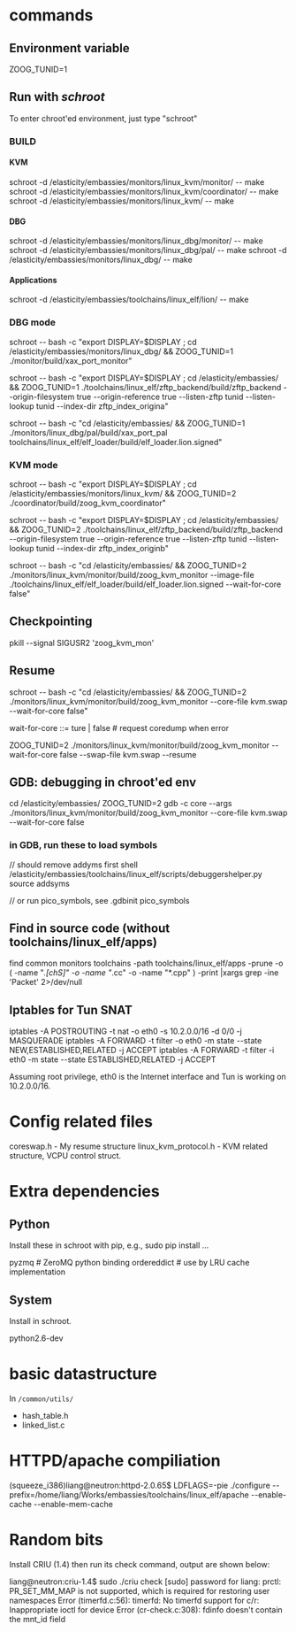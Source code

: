 # commands

## Environment variable 
ZOOG_TUNID=1

## Run with *schroot*

To enter chroot'ed environment, just type "schroot"

### BUILD

#### KVM
schroot -d /elasticity/embassies/monitors/linux_kvm/monitor/ -- make
schroot -d /elasticity/embassies/monitors/linux_kvm/coordinator/ -- make
schroot -d /elasticity/embassies/monitors/linux_kvm/ -- make

#### DBG
schroot -d /elasticity/embassies/monitors/linux_dbg/monitor/ -- make
schroot -d /elasticity/embassies/monitors/linux_dbg/pal/ -- make
schroot -d /elasticity/embassies/monitors/linux_dbg/ -- make

#### Applications
schroot -d /elasticity/embassies/toolchains/linux_elf/lion/ -- make

### DBG mode

schroot -- bash -c "export DISPLAY=$DISPLAY ; cd /elasticity/embassies/monitors/linux_dbg/ && ZOOG_TUNID=1 ./monitor/build/xax_port_monitor"

schroot -- bash -c "export DISPLAY=$DISPLAY ; cd /elasticity/embassies/ && ZOOG_TUNID=1 ./toolchains/linux_elf/zftp_backend/build/zftp_backend --origin-filesystem true --origin-reference true --listen-zftp tunid --listen-lookup tunid --index-dir zftp_index_origina"

schroot -- bash -c "cd /elasticity/embassies/ && ZOOG_TUNID=1 ./monitors/linux_dbg/pal/build/xax_port_pal toolchains/linux_elf/elf_loader/build/elf_loader.lion.signed"

### KVM mode

schroot -- bash -c "export DISPLAY=$DISPLAY ; cd /elasticity/embassies/monitors/linux_kvm/ && ZOOG_TUNID=2 ./coordinator/build/zoog_kvm_coordinator"

schroot -- bash -c "export DISPLAY=$DISPLAY ; cd /elasticity/embassies/ && ZOOG_TUNID=2 ./toolchains/linux_elf/zftp_backend/build/zftp_backend --origin-filesystem true --origin-reference true --listen-zftp tunid --listen-lookup tunid --index-dir zftp_index_originb"

schroot -- bash -c "cd /elasticity/embassies/ && ZOOG_TUNID=2 ./monitors/linux_kvm/monitor/build/zoog_kvm_monitor --image-file ./toolchains/linux_elf/elf_loader/build/elf_loader.lion.signed --wait-for-core false"


## Checkpointing

pkill --signal SIGUSR2 'zoog_kvm_mon'

## Resume

schroot -- bash -c "cd /elasticity/embassies/ && ZOOG_TUNID=2 ./monitors/linux_kvm/monitor/build/zoog_kvm_monitor --core-file kvm.swap --wait-for-core false"

wait-for-core ::= ture | false  # request coredump when error

ZOOG_TUNID=2 ./monitors/linux_kvm/monitor/build/zoog_kvm_monitor --wait-for-core false --swap-file kvm.swap --resume

## GDB: debugging in chroot'ed env

cd /elasticity/embassies/
ZOOG_TUNID=2 gdb -c core --args ./monitors/linux_kvm/monitor/build/zoog_kvm_monitor --core-file kvm.swap --wait-for-core false

### in GDB, run these to load symbols

// should remove addyms first
shell /elasticity/embassies/toolchains/linux_elf/scripts/debuggershelper.py
source addsyms

// or run pico_symbols, see .gdbinit
pico_symbols


## Find in source code (without toolchains/linux_elf/apps)

find common monitors toolchains -path toolchains/linux_elf/apps -prune -o \( -name "*.[chS]" -o -name "*.cc" -o -name "*.cpp" \) -print |xargs grep -ine 'Packet' 2>/dev/null

## Iptables for Tun SNAT

iptables -A POSTROUTING -t nat -o eth0 -s 10.2.0.0/16 -d  0/0 -j MASQUERADE
iptables -A FORWARD -t filter -o eth0 -m state --state NEW,ESTABLISHED,RELATED -j ACCEPT
iptables -A FORWARD -t filter -i eth0 -m state --state ESTABLISHED,RELATED -j ACCEPT

Assuming root privilege, eth0 is the Internet interface and Tun is working on 10.2.0.0/16.

# Config related files

coreswap.h - My resume structure
linux_kvm_protocol.h - KVM related structure, VCPU control struct.

# Extra dependencies

## Python

Install these in schroot with pip, e.g., sudo pip install ...

pyzmq # ZeroMQ python binding
ordereddict # use by LRU cache implementation 

## System

Install in schroot.

python2.6-dev

# basic datastructure

In `/common/utils/`

- hash_table.h
- linked_list.c


# HTTPD/apache compiliation

(squeeze_i386)liang@neutron:httpd-2.0.65$ LDFLAGS=-pie ./configure --prefix=/home/liang/Works/embassies/toolchains/linux_elf/apache --enable-cache --enable-mem-cache


# Random bits

Install CRIU (1.4) then run its check command, output are shown below:

liang@neutron:criu-1.4$ sudo ./criu check
[sudo] password for liang: 
prctl: PR_SET_MM_MAP is not supported, which is required for restoring user namespaces
Error (timerfd.c:56): timerfd: No timerfd support for c/r: Inappropriate ioctl for device
Error (cr-check.c:308): fdinfo doesn't contain the mnt_id field
